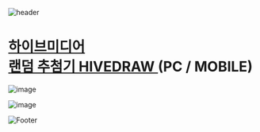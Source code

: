![header](https://capsule-render.vercel.app/api?type=wave&color=auto&height=150&section=header&text=2025.%2002.%2006%20-%2002.%2028&fontSize=60)

# <a href="https://onlinepage.co.kr/HiveDraw/"> 하이브미디어 <br> 랜덤 추첨기 HIVEDRAW </a> (PC / MOBILE)

![image](https://github.com/user-attachments/assets/36de81f3-890f-43bb-bcfb-82ead3def614)

![image](https://github.com/user-attachments/assets/f0d1e494-4a2a-4dc7-8b35-bb21e2929adf)

![Footer](https://capsule-render.vercel.app/api?type=waving&color=auto&height=200&section=footer)









